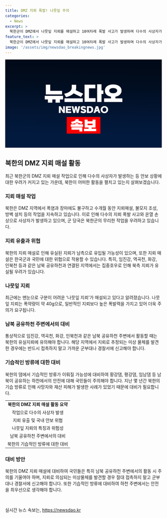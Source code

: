 ```yaml
---
title: DMZ 지뢰 폭발! 나뭇잎 주의
categories:
  - News
excerpt: >
  북한군이 DMZ에서 나뭇잎 지뢰를 매설하고 10여차례 폭발 사고가 발생하며 다수의 사상자가 발생했습니다. 이에 군 당국은 북한의 지뢰가 유실돼 남측으로 유입되거나 의도적인 살포 가능성에 대비하고 있습니다. 북한은 지뢰 매설을 통해 남한에 대한 위협을 가하고 있으며, 황강댐, 평강댐, 임남댐 등에서의 기습 방류 가능성에도 대비하고 있습니다. 국방부는 국민들에게 주변에서 나뭇잎 지뢰로 추정되는 물체를 발견하면 즉시 신고할 것을 당부하고 있습니다.
feature_text: >
  북한군이 DMZ에서 나뭇잎 지뢰를 매설하고 10여차례 폭발 사고가 발생하며 다수의 사상자가 발생했습니다. 이에 군 당국은 북한의 지뢰가 유실돼 남측으로 유입되거나 의도적인 살포 가능성에 대비하고 있습니다. 북한은 지뢰 매설을 통해 남한에 대한 위협을 가하고 있으며, 황강댐, 평강댐, 임남댐 등에서의 기습 방류 가능성에도 대비하고 있습니다. 국방부는 국민들에게 주변에서 나뭇잎 지뢰로 추정되는 물체를 발견하면 즉시 신고할 것을 당부하고 있습니다.
image: '/assets/img/newsdao_breakingnews.jpg'
---
```


<p><img src="/assets/img/newsdao_breakingnews.jpg" alt="implanttips 속보" /></p>

<h2 data-ke-size="size26">북한의 DMZ 지뢰 매설 활동</h2>

<p data-ke-size="size16">최근 북한군의 DMZ 지뢰 매설 작업으로 인해 다수의 사상자가 발생하는 등 안보 상황에 대한 우려가 커지고 있는 가운데, 북한이 어떠한 활동을 펼치고 있는지 살펴보겠습니다.</p>

<h3><b>지뢰 매설 작업</b></h3>

<p data-ke-size="size16">북한은 DMZ 지역에서 폭염과 장마에도 불구하고 수개월 동안 지뢰매설, 불모지 조성, 방벽 설치 등의 작업을 지속하고 있습니다. 이로 인해 다수의 지뢰 폭발 사고와 온열 손상으로 사상자가 발생하고 있으며, 군 당국은 북한군의 무리한 작업을 우려하고 있습니다.</p>

<h3><b>지뢰 유출과 위협</b></h3>

<p data-ke-size="size16">북한의 지뢰 매설로 인해 유실된 지뢰가 남측으로 유입될 가능성이 있으며, 또한 지뢰 매설은 한국군과 국민에 대한 위협으로 작용할 수 있습니다. 특히, 임진강, 역곡천, 화강, 인북천 등과 같은 남북 공유하천과 연결된 지역에서는 집중호우로 인해 북측 지뢰가 유실될 우려가 있습니다.</p>

<h3><b>나뭇잎 지뢰</b></h3>

<p data-ke-size="size16">최근에는 맨눈으로 구분이 어려운 ‘나뭇잎 지뢰’가 매설되고 있다고 알려졌습니다. 나뭇잎 지뢰는 폭약량이 약 40g으로, 일반적인 지뢰보다 높은 폭발력을 가지고 있어 더욱 주의가 요구됩니다.</p>

<h3><b>남북 공유하천 주변에서의 대비</b></h3>

<p data-ke-size="size16">통상적으로 임진강, 역곡천, 화강, 인북천과 같은 남북 공유하천 주변에서 활동할 때는 북한의 유실지뢰에 유의해야 합니다. 해당 지역에서 지뢰로 추정되는 미상 물체를 발견한 경우에는 반드시 접촉하지 말고 가까운 군부대나 경찰서에 신고해야 합니다.</p>

<h3><b>기습적인 방류에 대한 대비</b></h3>

<p data-ke-size="size16">북한의 댐에서 기습적인 방류가 이뤄질 가능성에 대비하여 황강댐, 평강댐, 임남댐 등 남북이 공유하는 하천에서의 안전에 대해 국민들이 주의해야 합니다. 지난 몇 년간 북한의 기습 방류로 인해 사망자와 재산 피해가 발생한 사례가 있었기 때문에 대비가 필요합니다.</p>

<table>
    <tr>
        <td style="text-align: center; height: 17px;"><b>북한의 DMZ 지뢰 매설 활동 요약</b></td>
    </tr>
    <tr>
        <td style="text-align: center; height: 17px;">작업으로 다수의 사상자 발생</td>
    </tr>
    <tr>
        <td style="text-align: center; height: 17px;">지뢰 유출 및 국내 안보 위협</td>
    </tr>
    <tr>
        <td style="text-align: center; height: 17px;">나뭇잎 지뢰의 특징과 위험성</td>
    </tr>
    <tr>
        <td style="text-align: center; height: 17px;">남북 공유하천 주변에서의 대비</td>
    </tr>
    <tr>
        <td style="text-align: center; height: 17px;">북한의 기습적인 방류에 대한 대비</td>
    </tr>
</table>

<h3><b>대비 방안</b></h3>

<p data-ke-size="size16">북한의 DMZ 지뢰 매설에 대비하여 국민들은 특히 남북 공유하천 주변에서의 활동 시 주의를 기울여야 하며, 지뢰로 의심되는 미상물체를 발견할 경우 절대 접촉하지 말고 군부대나 경찰서에 신고해야 합니다. 또한 기습적인 방류에 대비하여 하천 주변에서는 안전을 최우선으로 생각해야 합니다.</p>

<p data-ke-size="size16">&nbsp;</p>
실시간 뉴스 속보는, <a href="https://newsdao.kr" rel="dofollow">https://newsdao.kr</a>



